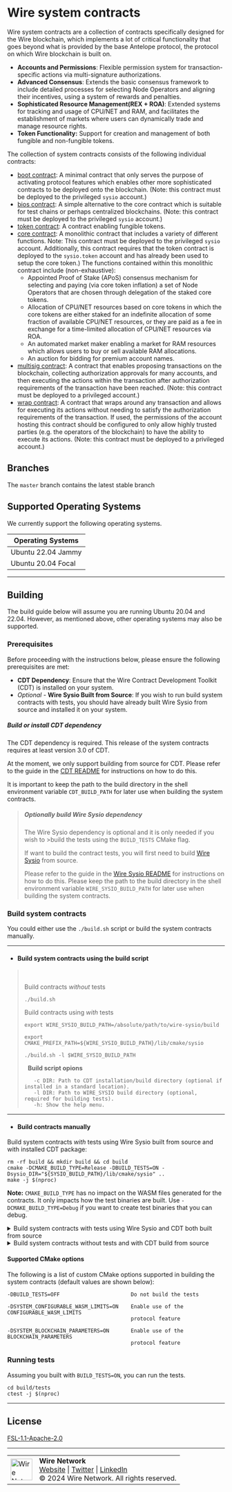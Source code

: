# Wire system contracts

Wire system contracts are a collection of contracts specifically designed for the Wire blockchain, which implements a lot of critical functionality that goes beyond what is provided by the base Antelope protocol, the protocol on which Wire blockchain is built on.

- **Accounts and Permissions**: Flexible permission system for transaction-specific actions via multi-signature authorizations.
- **Advanced Consensus**: Extends the basic consensus framework to include detailed processes for selecting Node Operators and aligning their incentives, using a system of rewards and penalties.
- **Sophisticated Resource Management(REX + ROA)**: Extended systems for tracking and usage of CPU/NET and RAM, and facilitates the establishment of markets where users can dynamically trade and manage resource rights.
- **Token Functionality:** Support for creation and management of both fungible and non-fungible tokens.


The collection of system contracts consists of the following individual contracts:

* [boot contract](contracts/sysio.boot/include/sysio.boot/sysio.boot.hpp): A minimal contract that only serves the purpose of activating protocol features which enables other more sophisticated contracts to be deployed onto the blockchain. (Note: this contract must be deployed to the privileged `sysio` account.)
* [bios contract](contracts/sysio.bios/include/sysio.bios/sysio.bios.hpp): A simple alternative to the core contract which is suitable for test chains or perhaps centralized blockchains. (Note: this contract must be deployed to the privileged `sysio` account.)
* [token contract](contracts/sysio.token/include/sysio.token/sysio.token.hpp): A contract enabling fungible tokens.
* [core contract](contracts/sysio.system/include/sysio.system/sysio.system.hpp): A monolithic contract that includes a variety of different functions. Note: This contract must be deployed to the privileged `sysio` account. Additionally, this contract requires that the token contract is deployed to the `sysio.token` account and has already been used to setup the core token.) The functions contained within this monolithic contract include (non-exhaustive):
   + Appointed Proof of Stake (APoS) consensus mechanism for selecting and paying (via core token inflation) a set of Node Operators that are chosen through delegation of the staked core tokens.
   + Allocation of CPU/NET resources based on core tokens in which the core tokens are either staked for an indefinite allocation of some fraction of available CPU/NET resources, or they are paid as a fee in exchange for a time-limited allocation of CPU/NET resources via ROA.
   + An automated market maker enabling a market for RAM resources which allows users to buy or sell available RAM allocations.
   + An auction for bidding for premium account names.
* [multisig contract](contracts/sysio.msig/include/sysio.msig/sysio.msig.hpp): A contract that enables proposing transactions on the blockchain, collecting authorization approvals for many accounts, and then executing the actions within the transaction after authorization requirements of the transaction have been reached. (Note: this contract must be deployed to a privileged account.)
* [wrap contract](contracts/sysio.wrap/include/sysio.wrap/sysio.wrap.hpp): A contract that wraps around any transaction and allows for executing its actions without needing to satisfy the authorization requirements of the transaction. If used, the permissions of the account hosting this contract should be configured to only allow highly trusted parties (e.g. the operators of the blockchain) to have the ability to execute its actions. (Note: this contract must be deployed to a privileged account.)

## Branches

The `master` branch contains the latest stable branch 


## Supported Operating Systems

We currently support the following operating systems.

| **Operating Systems**           |
|---------------------------------|
| Ubuntu 22.04 Jammy              |
| Ubuntu 20.04 Focal              |

***

## Building

The build guide below will assume you are running Ubuntu 20.04 and 22.04. However, as mentioned above, other operating systems may also be supported.

### Prerequisites ###

Before proceeding with the instructions below, please ensure the following prerequisites are met:

 - **CDT Dependency**: Ensure that the Wire Contract Development Toolkit (CDT) is installed on your system.
 - *Optional* - **Wire Sysio Built from Source**: If you wish to run build system contracts with tests, you should have already built Wire Sysio from source and installed it on your system.

##### Build or install CDT dependency

The CDT dependency is required. This release of the system contracts requires at least version 3.0 of CDT. 

At the moment, we only support building from source for CDT. Please refer to the guide in the [CDT README](https://github.com/Wire-Network/wire-cdt#building-from-source) for instructions on how to do this. 

It is important to keep the path to the build directory in the shell environment variable `CDT_BUILD_PATH` for later use when building the system contracts.

>
>##### Optionally build Wire Sysio dependency
>
>The Wire Sysio dependency is optional and it is only needed if you wish to >build the tests using the `BUILD_TESTS` CMake flag.
>
> If want to build the contract tests, you will first need to build [Wire Sysio](https://github.com/Wire-Network/wire-sysio) from source.
>
> Please refer to the guide in the [Wire Sysio README](https://github.com/Wire-Network/wire-sysio) for instructions on how to do this. Please keep the path to the build directory in the shell environment variable `WIRE_SYSIO_BUILD_PATH` for later use when building the system contracts.


### Build system contracts

You could either use the `./build.sh` script or build the system contracts manually.

*** 
 - #### Build system contracts using the build script

> &nbsp;
>
> Build contracts *without* tests
> 
> ```shell
> ./build.sh
> ```
> 
> Build contracts using *with* tests
> 
> 
> ```shell
> export WIRE_SYSIO_BUILD_PATH=/absolute/path/to/wire-sysio/build
>
> export CMAKE_PREFIX_PATH=${WIRE_SYSIO_BUILD_PATH}/lib/cmake/sysio
>
> ./build.sh -l $WIRE_SYSIO_BUILD_PATH
> ```
> &nbsp;
> **Build script opions**
> 
> ```console 
>    -c DIR: Path to CDT installation/build directory (optional if installed in a standard location).
>    -l DIR: Path to WIRE_SYSIO build directory (optional, required for building tests).
>    -h: Show the help menu.
> ```
> 
>


*** 

- #### Build contracts manually

Build system contracts *with* tests using Wire Sysio built from source and with installed CDT package:

```shell
rm -rf build && mkdir build && cd build
cmake -DCMAKE_BUILD_TYPE=Release -DBUILD_TESTS=ON -Dsysio_DIR="${SYSIO_BUILD_PATH}/lib/cmake/sysio" ..
make -j $(nproc)
```

**Note:** `CMAKE_BUILD_TYPE` has no impact on the WASM files generated for the contracts. It only impacts how the test binaries are built. Use `-DCMAKE_BUILD_TYPE=Debug` if you want to create test binaries that you can debug.

<details>
<summary>Build system contracts with tests using Wire Sysio and CDT both built from source</summary>

```shell
rm -rf build && mkdir build && cd build
cmake -DCMAKE_BUILD_TYPE=Release -DBUILD_TESTS=ON -Dcdt_DIR="${CDT_BUILD_PATH}/lib/cmake/cdt" -Dsysio_DIR="${SYSIO_BUILD_PATH}/lib/cmake/sysio" ..
make -j $(nproc)
```

</details>

<details>
<summary>Build system contracts without tests and with CDT build from source</summary>

```shell
rm -rf build && mkdir build && cd build
cmake -DCMAKE_BUILD_TYPE=Release -DBUILD_TESTS=OFF -Dcdt_DIR="${CDT_BUILD_PATH}/lib/cmake/cdt" ..
make -j $(nproc)
```

</details>

#### Supported CMake options

The following is a list of custom CMake options supported in building the system contracts (default values are shown below):

```text
-DBUILD_TESTS=OFF                       Do not build the tests

-DSYSTEM_CONFIGURABLE_WASM_LIMITS=ON    Enable use of the CONFIGURABLE_WASM_LIMITS
                                        protocol feature

-DSYSTEM_BLOCKCHAIN_PARAMETERS=ON       Enable use of the BLOCKCHAIN_PARAMETERS
                                        protocol feature
```

### Running tests

Assuming you built with `BUILD_TESTS=ON`, you can run the tests.

```shell
cd build/tests
ctest -j $(nproc)
```

---

## License

[FSL-1.1-Apache-2.0](./LICENSE.md)

---

<table>
  <tr>
    <td><img src="https://wire.foundation/favicon.ico" alt="Wire Network" width="50"/></td>
    <td>
      <strong>Wire Network</strong><br>
      <a href="https://www.wire.network/">Website</a> | 
      <a href="https://x.com/wire_blockchain">Twitter</a> | 
      <a href="https://www.linkedin.com/company/wire-network-blockchain/">LinkedIn</a><br>
      © 2024 Wire Network. All rights reserved.
    </td>
  </tr>
</table